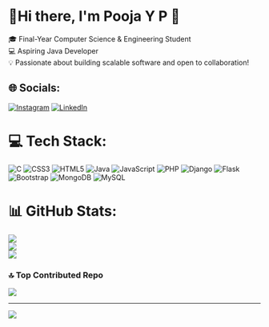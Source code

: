 # 💫Hi there, I'm Pooja Y P 👋
🎓 Final-Year Computer Science & Engineering Student<br>💻 Aspiring Java Developer<br>💡 Passionate about building scalable software and open to collaboration!


## 🌐 Socials:
[![Instagram](https://img.shields.io/badge/Instagram-%23E4405F.svg?logo=Instagram&logoColor=white)](https://www.instagram.com/updatewith_us/reels/?next=%2F) [![LinkedIn](https://img.shields.io/badge/LinkedIn-%230077B5.svg?logo=linkedin&logoColor=white)](https://www.linkedin.com/in/pooja-y-p-93a673209/) 

# 💻 Tech Stack:
![C](https://img.shields.io/badge/c-%2300599C.svg?style=flat-square&logo=c&logoColor=white) ![CSS3](https://img.shields.io/badge/css3-%231572B6.svg?style=flat-square&logo=css3&logoColor=white) ![HTML5](https://img.shields.io/badge/html5-%23E34F26.svg?style=flat-square&logo=html5&logoColor=white) ![Java](https://img.shields.io/badge/java-%23ED8B00.svg?style=flat-square&logo=openjdk&logoColor=white) ![JavaScript](https://img.shields.io/badge/javascript-%23323330.svg?style=flat-square&logo=javascript&logoColor=%23F7DF1E) ![PHP](https://img.shields.io/badge/php-%23777BB4.svg?style=flat-square&logo=php&logoColor=white) ![Django](https://img.shields.io/badge/django-%23092E20.svg?style=flat-square&logo=django&logoColor=white) ![Flask](https://img.shields.io/badge/flask-%23000.svg?style=flat-square&logo=flask&logoColor=white) ![Bootstrap](https://img.shields.io/badge/bootstrap-%238511FA.svg?style=flat-square&logo=bootstrap&logoColor=white) ![MongoDB](https://img.shields.io/badge/MongoDB-%234ea94b.svg?style=flat-square&logo=mongodb&logoColor=white) ![MySQL](https://img.shields.io/badge/mysql-4479A1.svg?style=flat-square&logo=mysql&logoColor=white)
# 📊 GitHub Stats:
![](https://github-readme-stats.vercel.app/api?username=Pooja-Y-P&theme=cobalt&hide_border=false&include_all_commits=true&count_private=true)<br/>
![](https://github-readme-streak-stats.herokuapp.com/?user=Pooja-Y-P&theme=cobalt&hide_border=false)<br/>
![](https://github-readme-stats.vercel.app/api/top-langs/?username=Pooja-Y-P&theme=cobalt&hide_border=false&include_all_commits=true&count_private=true&layout=compact)

### 🔝 Top Contributed Repo
![](https://github-contributor-stats.vercel.app/api?username=Pooja-Y-P&limit=5&theme=dark&combine_all_yearly_contributions=true)

---
[![](https://visitcount.itsvg.in/api?id=Pooja-Y-P&icon=0&color=0)](https://visitcount.itsvg.in)

<!-- Proudly created with GPRM ( https://gprm.itsvg.in ) -->

